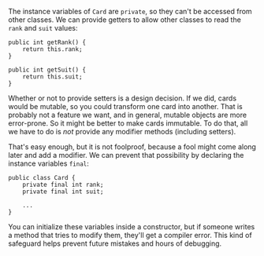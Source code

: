 The instance variables of `Card` are `private`, so they can't be accessed from other classes. We can provide getters to allow other classes to read the `rank` and `suit` values:

```code
public int getRank() {
    return this.rank;
}

public int getSuit() {
    return this.suit;
}
```


Whether or not to provide setters is a design decision. If we did, cards would be mutable, so you could transform one card into another. That is probably not a feature we want, and in general, mutable objects are more error-prone. So it might be better to make cards immutable. To do that, all we have to do is *not* provide any modifier methods (including setters).


That's easy enough, but it is not foolproof, because a fool might come along later and add a modifier. We can prevent that possibility by declaring the instance variables `final`:

```code
public class Card {
    private final int rank;
    private final int suit;

    ...
}
```

You can initialize these variables inside a constructor, but if someone writes a method that tries to modify them, they'll get a compiler error. This kind of safeguard helps prevent future mistakes and hours of debugging.
